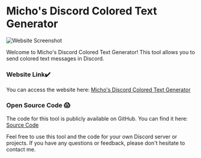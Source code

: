# Micho's Discord Colored Text Generator

![Website Screenshot](https://i.ibb.co/bm0dS0W/Untitled.png)

Welcome to Micho's Discord Colored Text Generator! This tool allows you to send colored text messages in Discord.

### Website Link✔️
You can access the website here: [Micho's Discord Colored Text Generator](https://michoworks.great-site.net/Micho_Discord_Colored_Text_Generator/)

### Open Source Code 😱
The code for this tool is publicly available on GitHub. You can find it here: [Source Code](https://michoworks.great-site.net/Micho_Discord_Colored_Text_Generator/code.txt)

Feel free to use this tool and the code for your own Discord server or projects. If you have any questions or feedback, please don't hesitate to contact me.
